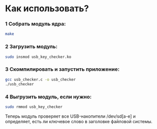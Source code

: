 # Как использовать?

### 1 Собрать модуль ядра:
```sh
make
```
### 2 Загрузить модуль:
```sh
sudo insmod usb_key_checker.ko
```
### 3 Скомпилировать и запустить приложение:
```sh
gcc usb_checker.c -o usb_checker
./usb_checker
```
### 4 Выгрузить модуль, если нужно:
```sh
sudo rmmod usb_key_checker
```
Теперь модуль проверяет все USB-накопители /dev/sd[a-e] и определяет, есть ли ключевое слово в заголовке файловой системы.
